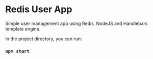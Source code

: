 # Redis User App

Simple user management app using Redis, NodeJS and Handlebars template engine.

In the project directory, you can run:

### `npm start`
